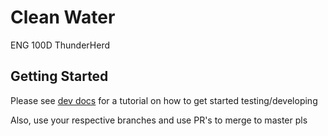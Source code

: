 # Clean Water
ENG 100D ThunderHerd

## Getting Started
Please see [dev docs](/HELP.md) for a tutorial on how to get started testing/developing

Also, use your respective branches and use PR's to merge to master pls